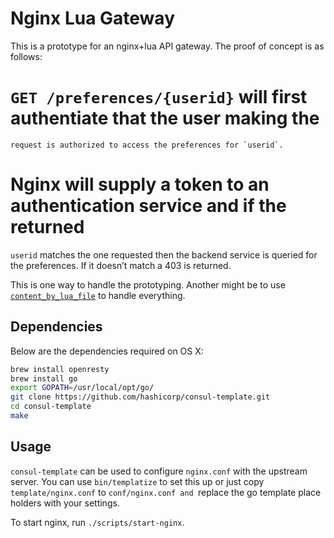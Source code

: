 # Nginx Lua Gateway

This is a prototype for an nginx+lua API gateway. The proof of concept is as follows:

 # `GET /preferences/{userid}` will first authentiate that the user making the
	request is authorized to access the preferences for `userid`.
 # Nginx will supply a token to an authentication service and if the returned
  `userid` matches the one requested then the backend service is queried for the
  preferences. If it doesn’t match a 403 is returned.

This is one way to handle the prototyping. Another might be to use
[`content_by_lua_file`](http://wiki.nginx.org/HttpLuaModule#content_by_lua_file) to handle everything.

## Dependencies

Below are the dependencies required on OS X:

```sh
brew install openresty
brew install go
export GOPATH=/usr/local/opt/go/
git clone https://github.com/hashicorp/consul-template.git
cd consul-template
make
```

## Usage

`consul-template` can be used to configure `nginx.conf` with the upstream server.
You can use `bin/templatize` to set this up or just copy `template/nginx.conf`
to `conf/nginx.conf and `replace the go template place holders with your
settings.

To start nginx, run `./scripts/start-nginx`.
